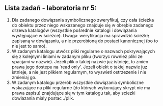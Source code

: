 ## Lista zadań - laboratoria nr 5:

1. Dla zadanego dowiązania symbolicznego zweryfikuj, czy cała ścieżka do obiektu przez niego wskazanego znajduje 
   się w obrębie zadanego drzewa katalogów (wszystkie pośrednie katalogi i dowiązania występujące w ścieżce). 
   Uwaga: weryfikacja ma sprawdzić ścieżkę zapisaną w dowiązaniu, a nie przerobioną do postaci kanonicznej 
   (bo to nie jest to samo).
2. W zadanym katalogu utwórz pliki regularne o nazwach pokrywających się z kolejnymi liniami w zadanym pliku 
   (tworzyc rowniez pliki ze spacjami w nazwie). Jezeli plik o takiej nazwie juz istnieje, to zmien prawa jego dostepu 
   na 'read only'. Jezeli obiekt o takiej nazwie juz istnieje, a nie jest plikiem regularnym, to wyswietl ostrzezenie 
   i nie zmieniaj go.
3. W zadanym katalogu przerób wszystkie dowiązania symboliczne wskazujące na pliki regularne (do których wykonujący 
   skrypt nie ma prawa zapisu) znajdujące się w tym katalogu tak, aby sciezki dowiazania mialy postac ./plik.